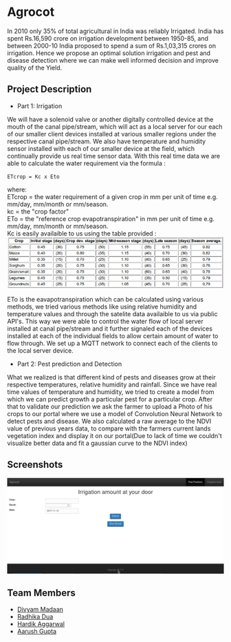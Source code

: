 # Agrocot

In 2010 only 35% of total agricultural in India was reliably Irrigated. India has spent Rs.16,590 crore on irrigation development between 1950-85, 
and between 2000-10 India proposed to spend a sum of Rs.1,03,315 crores on irrigation. Hence we propose an optimal solution irrigation 
and pest and disease detection where we can make well informed decision and improve quality of the Yield.

## Project Description

* Part 1: Irrigation

We will have a solenoid valve or another digitally controlled device at the mouth of the canal pipe/stream, 
which will act as a local server for our each of our smaller client devices installed at various smaller regions 
under the respective canal pipe/stream. We also have temperature and humidity sensor installed with each of our smaller 
device at the field, which continually provide us real time sensor data. With this real time data we are able to calculate the water requirement via the formula :
```
ETcrop = Kc x Eto
```
where:  
ETcrop = the water requirement of a given crop in mm per unit of time e.g. mm/day, mm/month or mm/season.  
kc = the "crop factor"  
ETo = the "reference crop evapotranspiration" in mm per unit of time e.g. mm/day, mm/month or mm/season.  
Kc is easily availaible to us using the table provided :
![Table](table.png)

ETo is the eavapotranspiration which can be calculated using various methods, we tried various methods like using relative humidity and temperature values and through the satelite data availaible to us via public API's.
This way we were able to control the water flow of local server installed at canal pipe/stream and it further signaled each of the devices installed at each of the individual fields to allow certain amount of water to flow through. We set up a MQTT network to connect each of the clients to the local server device.

* Part 2: Pest prediction and Detection

What we realized is that different kind of pests and diseases grow at their respective temperatures, relative humidity and rainfall. Since we have real time values of temperature and humidity, we tried to create a model from which we can predict growth a particular pest for a particular crop.
After that to validate our prediction we ask the farmer to upload a Photo of his crops to our portal where we use a model of Convolution Neural Network to detect pests and disease. We also calculated a raw average to the NDVI value of previous years data, to compare with the farmers current lands vegetation index and display it on our portal(Due to lack of time we couldn't visualize better data and fit a gaussian curve to the NDVI index)

## Screenshots
![Irrigation level](irrigation.png)

## Team Members
* [Divyam Madaan](https://github.com/divyam3897)
* [Radhika Dua](https://github.com/Radhikadua123)
* [Hardik Aggarwal](https://github.com/haragg2)
* [Aarush Gupta](https://github.com/aarush22)
